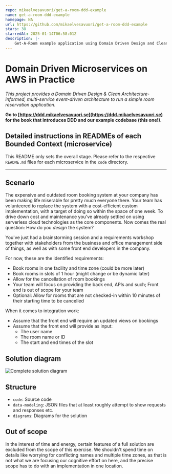 ```yaml
---
repo: mikaelvesavuori/get-a-room-ddd-example
name: get-a-room-ddd-example
homepage: NA
url: https://github.com/mikaelvesavuori/get-a-room-ddd-example
stars: 38
starredAt: 2025-01-14T06:58:01Z
description: |-
    Get-A-Room example application using Domain Driven Design and Clean Architecture. Written in TypeScript and deployed to AWS with a serverless stack.
---
```


# Domain Driven Microservices on AWS in Practice

_This project provides a Domain Driven Design & Clean Architecture-informed, multi-service event-driven architecture to run a simple room reservation application._

**Go to [https://ddd.mikaelvesavuori.se](https://ddd.mikaelvesavuori.se) for the book that introduces DDD and our example codebase (this one!).**

## Detailed instructions in READMEs of each Bounded Context (microservice)

This README only sets the overall stage. Please refer to the respective `README.md` files for each microservice in the `code` directory.

---

## Scenario

The expensive and outdated room booking system at your company has been making life miserable for pretty much everyone there. Your team has volunteered to replace the system with a cost-efficient custom implementation, with a target of doing so within the space of one week. To drive down cost and maintenance you've already settled on using serverless cloud technologies as the core components. Now comes the real question: How do you _design_ the system?

You've just had a brainstorming session and a requirements workshop together with stakeholders from the business and office management side of things, as well as with some front end developers in the company.

For now, these are the identified requirements:

- Book rooms in one facility and time zone (could be more later)
- Book rooms in slots of 1 hour (might change or be dynamic later)
- Allow for the cancellation of room bookings
- Your team will focus on providing the back end, APIs and such; Front end is out of scope for your team
- Optional: Allow for rooms that are not checked-in within 10 minutes of their starting time to be cancelled

When it comes to integration work:

- Assume that the front end will require an updated views on bookings
- Assume that the front end will provide as input:
  - The user name
  - The room name or ID
  - The start and end times of the slot

## Solution diagram

![Complete solution diagram](/readme/solution-diagram.png)

## Structure

- `code`: Source code
- `data-modeling`: JSON files that at least roughly attempt to show requests and responses etc.
- `diagrams`: Diagrams for the solution

## Out of scope

In the interest of time and energy, certain features of a full solution are excluded from the scope of this exercise. We shouldn't spend time on details like worrying for conflicting names and multiple time zones, as that is not what we are focusing our cognitive effort on here, and the precise scope has to do with an implementation in one location.

